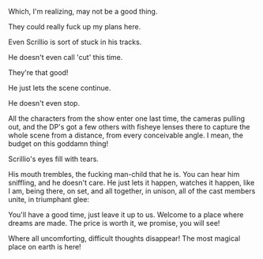 Which, I'm realizing, may not be a good thing.

They could really fuck up my plans here.

Even Scrillio is sort of stuck in his tracks.

He doesn't even call 'cut' this time.

They're that good!

He just lets the scene continue.

He doesn't even stop.

All the characters from the show enter one last time, the cameras pulling out, and the DP's got a few others with fisheye lenses there to capture the whole scene from a distance, from every conceivable angle. I mean, the budget on this goddamn thing!

Scrillio's eyes fill with tears.

His mouth trembles, the fucking man-child that he is. You can hear him sniffling, and he doesn't care. He just lets it happen, watches it happen, like I am, being there, on set, and all together, in unison, all of the cast members unite, in triumphant glee:

You'll have a good time, just leave it up to us. Welcome to a place where dreams are made. The price is worth it, we promise, you will see!

Where all uncomforting, difficult thoughts disappear! The most magical place on earth is here!